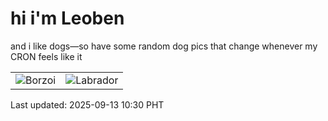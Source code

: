# hi i'm Leoben

and i like dogs—so have some random dog pics that change whenever my CRON feels like it

|  |  |
|--------|----------|
| ![Borzoi](https://random-dog-vercel.vercel.app/api/random-borzoi?v=1757730645) | ![Labrador](https://random-dog-vercel.vercel.app/api/random-labrador?v=1757730645) |

Last updated: 2025-09-13 10:30 PHT
